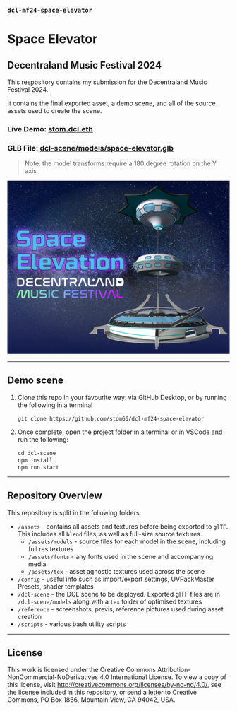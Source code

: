 ### `dcl-mf24-space-elevator`

# Space Elevator
## Decentraland Music Festival 2024

This respository contains my submission for the Decentraland Music Festival 2024. 

It contains the final exported asset, a demo scene, and all of the source assets used to create the scene.

### Live Demo: [stom.dcl.eth](https://decentraland.org/play/?NETWORK=mainnet&position=0%2C0&ealm=stom.dcl.eth)

### GLB File: [dcl-scene/models/space-elevator.glb](https://raw.githubusercontent.com/stom66/dcl-mf24-space-elevator/refs/heads/main/dcl-scene/models/space-elevator.glb)

> Note: the model transforms require a 180 degree rotation on the Y axis
	
	
![Sceme Thumbnail](https://github.com/stom66/dcl-mf24-space-elevator/blob/main/dcl-scene/images/scene-thumbnail.png)


---

## Demo scene

1) Clone this repo in your favourite way: via GitHub Desktop, or by running the following in a terminal
	```
	git clone https://github.com/stom66/dcl-mf24-space-elevator
	```
1) Once complete, open the project folder in a terminal or in VSCode and run the following:
	```
    cd dcl-scene
	npm install
	npm run start
	```

---

## Repository Overview

This repository is split in the following folders:

* `/assets` - contains all assets and textures before being exported to `glTF`. This includes all `blend` files, as well as full-size source textures.
    * `/assets/models` - source files for each model in the scene, including full res textures
    * `/assets/fonts` - any fonts used in the scene and accompanying media
    * `/assets/tex` - asset agnostic textures used across the scene
* `/config` - useful info such as import/export settings, UVPackMaster Presets, shader templates
* `/dcl-scene` - the DCL scene to be deployed. Exported glTF files are in `/dcl-scene/models` along with a `tex` folder of optimised textures
* `/reference` - screenshots, previs, reference pictures used during asset creation
* `/scripts` - various bash utility scripts

---

## License

This work is licensed under the Creative Commons Attribution-NonCommercial-NoDerivatives 4.0 International License. To view a copy of this license, visit http://creativecommons.org/licenses/by-nc-nd/4.0/, see the license included in this repository, or send a letter to Creative Commons, PO Box 1866, Mountain View, CA 94042, USA.